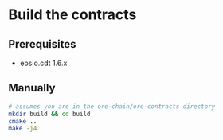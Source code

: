 # Build the contracts

## Prerequisites

- eosio.cdt 1.6.x

## Manually

```bash
# assumes you are in the ore-chain/ore-contracts directory
mkdir build && cd build
cmake .. 
make -j4
```